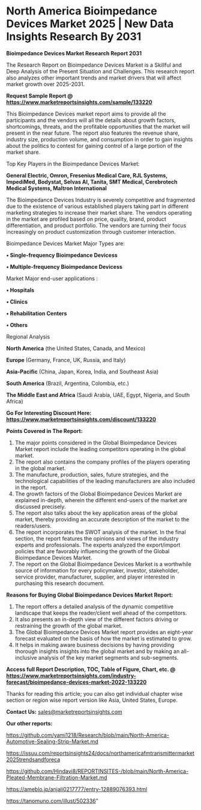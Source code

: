 # North America Bioimpedance Devices Market 2025 | New Data Insights Research By 2031

<strong>Bioimpedance Devices Market Research Report 2031</strong>

The Research Report on Bioimpedance Devices Market is a Skillful and Deep Analysis of the Present Situation and Challenges. This research report also analyzes other important trends and market drivers that will affect market growth over 2025-2031.

<strong>Request Sample Report @ <a href=https://www.marketreportsinsights.com/sample/133220>https://www.marketreportsinsights.com/sample/133220</a></strong>

This Bioimpedance Devices market report aims to provide all the participants and the vendors will all the details about growth factors, shortcomings, threats, and the profitable opportunities that the market will present in the near future. The report also features the revenue share, industry size, production volume, and consumption in order to gain insights about the politics to contest for gaining control of a large portion of the market share.

Top Key Players in the Bioimpedance Devices Market:

<strong>General Electric, Omron, Fresenius Medical Care, RJL Systems, ImpediMed, Bodystat, Selvas AI, Tanita, SMT Medical, Cerebrotech Medical Systems, Maltron International</strong>

The Bioimpedance Devices Industry is severely competitive and fragmented due to the existence of various established players taking part in different marketing strategies to increase their market share. The vendors operating in the market are profiled based on price, quality, brand, product differentiation, and product portfolio. The vendors are turning their focus increasingly on product customization through customer interaction.

Bioimpedance Devices Market Major Types are:

<strong>• Single-frequency Bioimpedance Devicess

• Multiple-frequency Bioimpedance Devicess</strong>

Market Major end-user applications :

<strong>• Hospitals

• Clinics

• Rehabilitation Centers

• Others</strong>

Regional Analysis

</u><strong><b>North America</b></strong> (the United States, Canada, and Mexico)

<strong><b>Europe </b></strong>(Germany, France, UK, Russia, and Italy)

<strong><b>Asia-Pacific</b></strong> (China, Japan, Korea, India, and Southeast Asia)

<strong><b>South America</b></strong> (Brazil, Argentina, Colombia, etc.)

<strong><b>The Middle East and Africa</b></strong> (Saudi Arabia, UAE, Egypt, Nigeria, and South Africa)

<strong>Go For Interesting Discount Here: <a href=https://www.marketreportsinsights.com/discount/133220>https://www.marketreportsinsights.com/discount/133220</a></strong>

<strong>Points Covered in The Report:</strong>
<ol>
  <li>The major points considered in the Global Bioimpedance Devices Market report include the leading competitors operating in the global market.</li>
  <li>The report also contains the company profiles of the players operating in the global market.</li>
  <li>The manufacture, production, sales, future strategies, and the technological capabilities of the leading manufacturers are also included in the report.</li>
  <li>The growth factors of the Global Bioimpedance Devices Market are explained in-depth, wherein the different end-users of the market are discussed precisely.</li>
  <li>The report also talks about the key application areas of the global market, thereby providing an accurate description of the market to the readers/users.</li>
  <li>The report incorporates the SWOT analysis of the market. In the final section, the report features the opinions and views of the industry experts and professionals. The experts analyzed the export/import policies that are favorably influencing the growth of the Global Bioimpedance Devices Market.</li>
  <li>The report on the Global Bioimpedance Devices Market is a worthwhile source of information for every policymaker, investor, stakeholder, service provider, manufacturer, supplier, and player interested in purchasing this research document.</li>
</ol>
<strong>Reasons for Buying Global Bioimpedance Devices Market Report:</strong>

<ol>
  <li>The report offers a detailed analysis of the dynamic competitive landscape that keeps the reader/client well ahead of the competitors.</li>
  <li>It also presents an in-depth view of the different factors driving or restraining the growth of the global market.</li>
  <li>The Global Bioimpedance Devices Market report provides an eight-year forecast evaluated on the basis of how the market is estimated to grow.</li>
  <li>It helps in making aware business decisions by having providing thorough insights insights into the global market and by making an all-inclusive analysis of the key market segments and sub-segments.</li>
</ol>
<strong>Access full Report Description, TOC, Table of Figure, Chart, etc. @ <a href=https://www.marketreportsinsights.com/industry-forecast/bioimpedance-devices-market-2022-133220>https://www.marketreportsinsights.com/industry-forecast/bioimpedance-devices-market-2022-133220</a></strong>


Thanks for reading this article; you can also get individual chapter wise section or region wise report version like Asia, United States, Europe.

<strong>Contact Us:</strong>
sales@marketreportsinsights.com

<strong>Our other reports:</strong>

<a href=https://github.com/yami1218/Research/blob/main/North-America-Automotive-Sealing-Strip-Market.md>https://github.com/yami1218/Research/blob/main/North-America-Automotive-Sealing-Strip-Market.md</a>

<a href=https://issuu.com/reportsinsights24/docs/northamericafmtransmittermarket2025trendsandforeca>https://issuu.com/reportsinsights24/docs/northamericafmtransmittermarket2025trendsandforeca</a>

<a href=https://github.com/Hindavi8/REPORTINSITES-/blob/main/North-America-Pleated-Membrane-Filtration-Market.md>https://github.com/Hindavi8/REPORTINSITES-/blob/main/North-America-Pleated-Membrane-Filtration-Market.md</a>

<a href=https://ameblo.jp/anjali0217777/entry-12889076393.html>https://ameblo.jp/anjali0217777/entry-12889076393.html</a>

<a href=https://tanomuno.com/illust/502336>https://tanomuno.com/illust/502336</a>"

